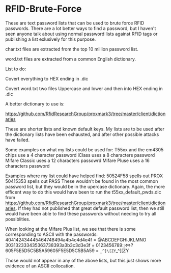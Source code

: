 # RFID-Brute-Force

These are text password lists that can be used to brute force RFID passwords. There are a lot better ways to find a password, but I haven't seen anyone talk about using normal password lists against RFID tags or publishing a list exlusively for this purpose.


char.txt files are extracted from the top 10 million password list.

word.txt files are extracted from a common English dictionary.

List to do:

Covert everything to HEX ending in .dic

Covert word.txt two files Uppercase and lower and then into HEX ending in .dic



A better dictionary to use is:

https://github.com/RfidResearchGroup/proxmark3/tree/master/client/dictionaries

These are shorter lists and known default keys. My lists are to be used after the dictionary lists have been exhausted, and after other possible attacks have failed.

Some examples on what my lists could be used for:
T55xx and the em4305 chips use a 4 character password
iClass uses a 8 characters password
Mifare Classic uses a 12 characters passowrd
Mifare Pluse uses a 16 characters password

Examples where my list could have helped find:
50524F58 spells out PROX
50415353 spells out PASS
These wouldn't be found in the most common password list, but they would be in the upercase dictionary. Again, the more efficent way to do this would have been to run the t55xx_default_pwds.dic from https://github.com/RfidResearchGroup/proxmark3/tree/master/client/dictionaries. If they had not published that great default password list, then we still would have been able to find these passwords without needing to try all possiblities.
 
When looking at the Mifare Plus list, we see that there is some corresponding to ASCII with the passwords: 
404142434445464748494a4b4c4d4e4f = @ABCDEFGHIJKLMNO
303132333435363738393a3b3c3d3e3f = 0123456789:;<=>?
605F5E5D5C5B5A59605F5E5D5C5B5A59 = `_^]\[ZY`_^]\[ZY

Those would not appear in any of the above lists, but this just shows more evidence of an ASCII collocation.
